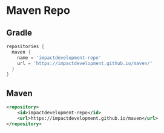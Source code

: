 # Maven Repo

## Gradle
```gradle
repositories {
  maven {
    name = 'impactdevelopment-repo'
    url = 'https://impactdevelopment.github.io/maven/'
  }
}
```

## Maven
```xml
<repository>
    <id>impactdevelopment-repo</id>
    <url>https://impactdevelopment.github.io/maven</url>
</repository>
```
